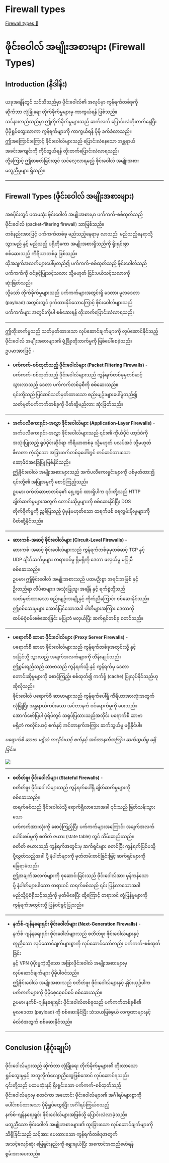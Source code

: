 # Firewall types

[Firewall types 🔗](https://www.coursera.org/learn/introduction-to-networking-and-Cloud-computing/supplement/48pGB/firewall-types)

# ဖိုင်းဝေါလ် အမျိုးအစားများ (Firewall Types)

## Introduction (နိဒါန်း)

ယခုအချိန်တွင် သင်သိသည်မှာ ဖိုင်းဝေါလ်၏ အလုပ်မှာ ကွန်ရက်တစ်ခုကို  
ဆိုက်ဘာ လုံခြုံရေး တိုက်ခိုက်မှုများမှ ကာကွယ်ရန် ဖြစ်သည်။  
သင်နားလည်သည်မှာ ဤတိုက်ခိုက်မှုများသည် ဆက်လက် ပြောင်းလဲတိုးတက်နေပြီး  
ပိုမိုရှုပ်ထွေးလာကာ ကွန်ရက်များကို ကာကွယ်ရန် ပိုမို ခက်ခဲလာသည်။  
ဤအကြောင်းကြောင့် ဖိုင်းဝေါလ်များသည် ပြောင်းလဲနေသော အန္တရာယ်  
အခင်းအကျင်းကို ကိုင်တွယ်ရန် တိုးတက်ပြောင်းလဲလာရသည်။  
ထို့ကြောင့် ဤစာဖတ်ခြင်းတွင် သင်လေ့လာရမည့် ဖိုင်းဝေါလ် အမျိုးအစား  
မတူညီမှုများ ရှိသည်။

---

## Firewall Types (ဖိုင်းဝေါလ် အမျိုးအစားများ)

အစပိုင်းတွင် ပထမဆုံး ဖိုင်းဝေါလ် အမျိုးအစားမှာ ပက်ကက်-စစ်ထုတ်သည့်  
ဖိုင်းဝေါလ် (packet-filtering firewall) သာဖြစ်သည်။  
တစ်နည်းအားဖြင့် ပက်ကက်တစ်ခု မည်သည့်နေရာမှ လာသည်၊ မည်သည့်နေရာသို့  
သွားမည် နှင့် မည်သည့် ပရိုတိုကော အမျိုးအစားရှိသည်ကို ရိုးရှင်းစွာ  
စစ်ဆေးသည့် ကိရိယာတစ်ခု ဖြစ်သည်။  
ထိုအချက်အလက်များပေါ်မူတည်၍ ပက်ကက်-စစ်ထုတ်သည့် ဖိုင်းဝေါလ်သည်  
ပက်ကက်ကို ဝင်ခွင့်ပြုသင့်သလား သို့မဟုတ် ငြင်းပယ်သင့်သလားကို  
ဆုံးဖြတ်သည်။  
သို့သော် တိုက်ခိုက်မှုများသည် ပက်ကက်များအတွင်းရှိ ဒေတာ၊ မူလဒေတာ  
(payload) အတွင်းတွင် ဝှက်ထားနိုင်သောကြောင့် ဖိုင်းဝေါလ်များသည်  
ပက်ကက်များ အတွင်းကိုပါ စစ်ဆေးရန် တိုးတက်ပြောင်းလဲလာရသည်။

---

ဤတိုးတက်မှုသည် သတ်မှတ်ထားသော လုပ်ဆောင်ချက်များကို လုပ်ဆောင်နိုင်သည့်  
ဖိုင်းဝေါလ် အမျိုးအစားများ၏ ဖွံ့ဖြိုးတိုးတက်မှုကို ဖြစ်ပေါ်စေခဲ့သည်။  
ဥပမာအားဖြင့် -

- **ပက်ကက်-စစ်ထုတ်သည့် ဖိုင်းဝေါလ်များ (Packet Filtering Firewalls)** -  
  ပက်ကက်-စစ်ထုတ်သည့် ဖိုင်းဝေါလ်များသည် ကွန်ရက်တစ်ခုမှတစ်ဆင့်  
  သွားလာသည့် ဒေတာ ပက်ကက်တစ်ခုစီကို စစ်ဆေးသည်။  
  ၎င်းတို့သည် ပြင်ဆင်သတ်မှတ်ထားသော စည်းမျဉ်းများပေါ်မူတည်၍  
  သတ်မှတ်ပက်ကက်တစ်ခုကို ပိတ်ဆို့မည်လား ဆုံးဖြတ်သည်။

---

- **အက်ပလီကေးရှင်း-အလွှာ ဖိုင်းဝေါလ်များ (Application-Layer Firewalls)** -  
  အက်ပလီကေးရှင်း-အလွှာ ဖိုင်းဝေါလ်များသည် ၎င်း၏ ကိုယ်ပိုင် ဟာ့ဒ်ဝဲကို  
  အသုံးပြုသည့် ရုပ်ပိုင်းဆိုင်ရာ ကိရိယာတစ်ခု သို့မဟုတ် ပလပ်အင် သို့မဟုတ်  
  ဖီလတာ ကဲ့သို့သော အခြားစက်တစ်ခုပေါ်တွင် တပ်ဆင်ထားသော  
  ဆော့ဖ်ဝဲအခြေပြု ဖြစ်နိုင်သည်။  
  ဤဖိုင်းဝေါလ် အမျိုးအစားများသည် အက်ပလီကေးရှင်းများကို ပစ်မှတ်ထား၍  
  ၎င်းတို့၏ အပြုအမူကို စောင့်ကြည့်သည်။  
  ဥပမာ၊ ဝက်ဘ်ဆာဗာတစ်ခု၏ ရှေ့တွင် ထားရှိပါက ၎င်းတို့သည် HTTP  
  ချိတ်ဆက်မှုများအတွက် တောင်းဆိုမှုများကို စစ်ဆေးနိုင်ပြီး DOS  
  တိုက်ခိုက်မှုကို ညွှန်ပြသည့် ပုံမှန်မဟုတ်သော ထရက်ဖစ် ရေလွှမ်းမိုးမှုများကို  
  ပိတ်ဆို့နိုင်သည်။

---

- **ဆားကစ်-အဆင့် ဖိုင်းဝေါလ်များ (Circuit-Level Firewalls)** -  
  ဆားကစ်-အဆင့် ဖိုင်းဝေါလ်များသည် ကွန်ရက်တစ်ခုမှတစ်ဆင့် TCP နှင့်  
  UDP ချိတ်ဆက်မှုများ တရားဝင်မှု ရှိမရှိကို ဒေတာ ဖလှယ်မှု မပြုမီ  
  စစ်ဆေးသည်။  
  ဥပမာ၊ ဤဖိုင်းဝေါလ် အမျိုးအစားသည် ပထမဦးစွာ အရင်းအမြစ် နှင့်  
  ဦးတည်ရာ လိပ်စာများ၊ အသုံးပြုသူ၊ အချိန် နှင့် ရက်စွဲတို့သည်  
  သတ်မှတ်ထားသော စည်းမျဉ်းအချို့နှင့် ကိုက်ညီကြောင်း စစ်ဆေးနိုင်သည်။  
  ဤစစ်ဆေးမှုများ အောင်မြင်သောအခါ ပါတီများအကြား ဒေတာကို  
  ထပ်မံစုံစမ်းစစ်ဆေးခြင်း မပြုဘဲ ဖလှယ်ပြီး ဆက်ရှင်တစ်ခု စတင်သည်။

---

- **ပရောက်စီ ဆာဗာ ဖိုင်းဝေါလ်များ (Proxy Server Firewalls)** -  
  ပရောက်စီ ဆာဗာ ဖိုင်းဝေါလ်များသည် ကွန်ရက်တစ်ခုအတွင်းသို့ နှင့်  
  အပြင်သို့ သွားသည့် အချက်အလက်များကို ထိန်းချုပ်သည်။  
  ဤစွမ်းရည်သည် ဆာဗာသည် ကွန်ရက်သို့ နှင့် ကွန်ရက်မှ ဒေတာ  
  တောင်းဆိုမှုများကို စောင့်ကြည့်၊ စစ်ထုတ်၍ ကက်ရှ် (cache) ပြုလုပ်နိုင်သည်ဟု  
  ဆိုလိုသည်။  
  ဖိုင်းဝေါလ် ပရောက်စီ ဆာဗာများသည် ကွန်ရက်ပေါ်ရှိ ကိရိယာအားလုံးအတွက်  
  လုံခြုံပြီး အန္တရာယ်ကင်းသော အင်တာနက် ဝင်ရောက်မှုကို ပေးသည်။  
  အောက်ဖော်ပြပါ ပုံရိပ်တွင် သရုပ်ပြထားသည့်အတိုင်း ပရောက်စီ ဆာဗာ  
  မရှိဘဲ ကလိုင်းယင့် စက်နှင့် အင်တာနက်အကြား ဆက်သွယ်မှု မရှိနိုင်ပါ။

_ပရောက်စီ ဆာဗာ မရှိဘဲ ကလိုင်းယင့် စက်နှင့် အင်တာနက်အကြား ဆက်သွယ်မှု မရှိခြင်း။_

<img src="https://d3c33hcgiwev3.Cloudfront.net/imageAssetProxy.v1/IBqyq3X0SnqHjz-ZqW7EMA_e526f413f8fc4cec9673cac3148bb7e1_image.png?expiry=1741132800000&hmac=W-d_6aQZqq-g2lQIjXX8eAf8PN9nmnaXzrSP8iFs2tM">

---

- **စတိတ်ဖူး ဖိုင်းဝေါလ်များ (Stateful Firewalls)** -  
  စတိတ်ဖူး ဖိုင်းဝေါလ်များသည် ကွန်ရက်ပေါ်ရှိ ချိတ်ဆက်မှုများကို  
  စစ်ဆေးသည်။  
  ထရက်ဖစ်သည် ဖိုင်းဝေါလ်သို့ ရောက်ရှိလာသောအခါ ၎င်းသည် ဖြတ်သန်းသွားသော  
  ပက်ကက်အားလုံးကို စောင့်ကြည့်ပြီး ပက်ကက်များအကြောင်း အချက်အလက်  
  ပေါင်းစပ်မှုကို စတိတ် ဇယား (state table) တွင် သိမ်းဆည်းသည်။  
  စတိတ် ဇယားသည် ကွန်ရက်အတွင်းမှ ဆက်ရှင်များ စတင်ပြီး ကွန်ရက်ပြင်ပသို့  
  ပို့လွှတ်သည့်အခါ ပို့ နံပါတ်များကို မှတ်တမ်းတင်ခြင်းဖြင့် ဆက်ရှင်များကို  
  ခြေရာခံသည်။  
  ဤအချက်အလက်များကို စုဆောင်းခြင်းသည် ဖိုင်းဝေါလ်အား မှန်ကန်သော  
  ပို့ နံပါတ်များပါသော တရားဝင် ထရက်ဖစ်သည် ၎င်း ပြန်လာသောအခါ  
  မည်သို့ပုံစံရှိသင့်သည်ကို မှတ်မိစေပြီး ထို့ကြောင့် တရားဝင် တုံ့ပြန်မှုများကို  
  ကွန်ရက်အတွင်းသို့ ပြန်ဝင်ခွင့်ပြုသည်။

---

- **နက်စ်-ဂျန်နရေးရှင်း ဖိုင်းဝေါလ်များ (Next-Generation Firewalls)** -  
  နက်စ်-ဂျန်နရေးရှင်း ဖိုင်းဝေါလ်များသည် စတိတ်ဖူး ဖိုင်းဝေါလ်များနှင့်  
  တူညီသော လုပ်ဆောင်ချက်များစွာကို လုပ်ဆောင်သော်လည်း ပက်ကက်-စစ်ထုတ်ခြင်း  
  နှင့် VPN ပံ့ပိုးမှုကဲ့သို့သော အခြားဖိုင်းဝေါလ် အမျိုးအစားများမှ  
  လုပ်ဆောင်ချက်များ ပိုမိုပါဝင်သည်။  
  ဤဖိုင်းဝေါလ် အမျိုးအစားသည် စတိတ်ဖူး ဖိုင်းဝေါလ်များနှင့် နှိုင်းယှဉ်ပါက  
  ပက်ကက်များကို ပိုမိုစေ့စေ့စပ်စပ် စစ်ဆေးသည်။  
  ဥပမာ၊ နက်စ်-ဂျန်နရေးရှင်း ဖိုင်းဝေါလ်တစ်ခုသည် ပက်ကက်တစ်ခုစီ၏  
  မူလဒေတာ (payload) ကို စစ်ဆေးနိုင်ပြီး သံသယဖြစ်ဖွယ် လက္ခဏာများနှင့်  
  မဲလ်ဝဲအတွက် စစ်ဆေးနိုင်သည်။

---

## Conclusion (နိဂုံးချုပ်)

ဖိုင်းဝေါလ်များသည် ဆိုက်ဘာ လုံခြုံရေး တိုက်ခိုက်မှုများ၏ တိုးလာသော  
ရှုပ်ထွေးမှုနှင့် အတူလိုက်လျောညီထွေဖြစ်အောင် လုပ်ဆောင်ရသည်။  
၎င်းတို့သည် ပထမဆုံးနှင့် ရိုးရှင်းသော ပက်ကက်-စစ်ထုတ်သည့်  
ဖိုင်းဝေါလ်များမှ စတင်ကာ အဟောင်း ဖိုင်းဝေါလ်များ၏ အင်္ဂါရပ်များစွာကို  
ပေါင်းစပ်ထားသော ပိုမိုရှုပ်ထွေးပြီး အင်္ဂါရပ်ကြွယ်ဝသည့်  
နက်စ်-ဂျန်နရေးရှင်း ဖိုင်းဝေါလ်များအဖြစ်သို့ ပြောင်းလဲလာခဲ့သည်။  
မတူညီသော ဖိုင်းဝေါလ် အမျိုးအစားများ၏ ထူးခြားသော လုပ်ဆောင်ချက်များကို  
သိရှိခြင်းသည် သင့်အား ပေးထားသော ကွန်ရက်တစ်ခုအတွက်  
အသင့်လျော်ဆုံး ဖြေရှင်းနည်းကို ရွေးချယ်ပြီး အကောင်အထည်ဖော်ရန်  
စွမ်းအားပေးသည်။
